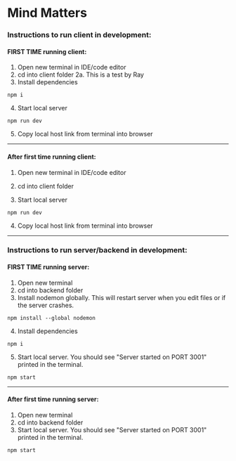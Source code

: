# Mind Matters

### Instructions to run client in development:

#### FIRST TIME running client:

1. Open new terminal in IDE/code editor
2. cd into client folder
2a. This is a test by Ray
3. Install dependencies

```
npm i
```

4. Start local server

```
npm run dev
```

5. Copy local host link from terminal into browser

---

#### After first time running client:

1. Open new terminal in IDE/code editor

2. cd into client folder

3. Start local server

```
npm run dev
```

4. Copy local host link from terminal into browser

---

### Instructions to run server/backend in development:

#### FIRST TIME running server:

1. Open new terminal
2. cd into backend folder
3. Install nodemon globally. This will restart server when you edit files or if the server crashes.

```
npm install --global nodemon
```

4. Install dependencies

```
npm i
```

5. Start local server. You should see "Server started on PORT 3001" printed in the terminal.

```
npm start
```

---

#### After first time running server:

1. Open new terminal
2. cd into backend folder
3. Start local server. You should see "Server started on PORT 3001" printed in the terminal.

```
npm start
```
